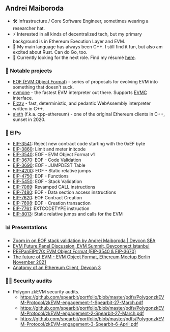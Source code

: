 ## Andrei Maiboroda

- 🛠️ Infrastructure / Core Software Engineer, sometimes wearing a researcher hat.
- ⚡ Interested in all kinds of decentralized tech, but my primary background is in Ethereum Execution Layer and EVM.
- 🦀 My main language has always been C++. I still find it fun, but also am excited about Rust. Can do Go, too.
- 🚀 Currently looking for the next role. Find my résumé [here](./resume/Andrei-Maiboroda-Resume.pdf).

### 🔧 Notable projects

- [EOF (EVM Object Format)](https://github.com/ipsilon/eof) - series of proposals for evolving EVM into something that doesn't suck.
- [evmone](https://github.com/ipsilon/evmone) - the fastest EVM interpreter out there. Supports [EVMC](https://github.com/ipsilon/evmc) interface.
- [Fizzy](https://github.com/wasmx/fizzy) - fast, deterministic, and pedantic WebAssembly interpreter written in C++.
- [aleth](https://github.com/ethereum/aleth) (f.k.a. cpp-ethereum) - one of the original Ethereum clients in C++, sunset in 2020.

### 📝 EIPs

- [EIP-3541](https://eips.ethereum.org/EIPS/eip-3541): Reject new contract code starting with the 0xEF byte
- [EIP-3860](https://eips.ethereum.org/EIPS/eip-3860): Limit and meter initcode
- [EIP-3540](https://eips.ethereum.org/EIPS/eip-3540): EOF - EVM Object Format v1
- [EIP-3670](https://eips.ethereum.org/EIPS/eip-3670): EOF - Code Validation
- [EIP-3690](https://eips.ethereum.org/EIPS/eip-3690): EOF - JUMPDEST Table
- [EIP-4200](https://eips.ethereum.org/EIPS/eip-4200): EOF - Static relative jumps
- [EIP-4750](https://eips.ethereum.org/EIPS/eip-4750): EOF - Functions
- [EIP-5450](https://eips.ethereum.org/EIPS/eip-5450): EOF - Stack Validation
- [EIP-7069](https://eips.ethereum.org/EIPS/eip-7069): Revamped CALL instructions
- [EIP-7480](https://eips.ethereum.org/EIPS/eip-7480): EOF - Data section access instructions
- [EIP-7620](https://eips.ethereum.org/EIPS/eip-7620): EOF Contract Creation
- [EIP-7698](https://eips.ethereum.org/EIPS/eip-7698): EOF - Creation transaction
- [EIP-7761](https://eips.ethereum.org/EIPS/eip-7761): EXTCODETYPE instruction
- [EIP-8013](https://eips.ethereum.org/EIPS/eip-8013): Static relative jumps and calls for the EVM

### 📊 Presentations

- [Zoom in on EOF stack validation by Andrei Maiboroda | Devcon SEA](https://www.youtube.com/watch?v=80szRrNW0MM)
- [EVM Future Panel Discussion, EVM Summit, Devconnect Istanbul](https://streameth.org/65a90bf27932ebe436ba9348/watch?session=65b8f8d7a5b2d09b88ec1a1c)
- [PEEPanEIP#70: EVM Object Format (EIP-3540 & EIP-3670)](https://www.youtube.com/watch?v=GMeRA-xPp-E)
- [The future of EVM - EVM Object Format, Ethereum Meetup Berlin November 2021](https://youtu.be/wa1qCKR8ig8?t=5265)
- [Anatomy of an Ethereum Client, Devcon 3](https://www.youtube.com/watch?v=TOhvBIeSdnU)

### 🕵️‍♂️ Security audits

- Polygon zkEVM security audits.
	- https://github.com/spearbit/portfolio/blob/master/pdfs/PolygonzkEVM-Protocol/zkEVM-engagement-1-Spearbit-27-March.pdf
	- https://github.com/spearbit/portfolio/blob/master/pdfs/PolygonzkEVM-Protocol/zkEVM-engagement-2-Spearbit-27-March.pdf
	- https://github.com/spearbit/portfolio/blob/master/pdfs/PolygonzkEVM-Protocol/zkEVM-engagement-3-Spearbit-6-April.pdf